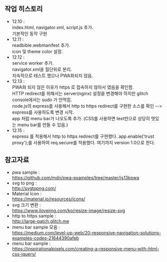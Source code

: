 ## 작업 히스토리
- 12.10 : 
<br/> index.html, navigator.xml, script.js 추가.
<br/> 기본적인 동작 구현
- 12.11 : 
<br/> readbible.webmanifest 추가.
<br/> icon 및 theme color 설정.
- 12.12 : 
<br/> service worker 추가.
<br/> navigator.xml을 월단위로 분리.
<br/> 지속적으로 테스트 했으나 PWA화되지 않음.
- 12.13 :
<br/> PWA화 되지 않은 이유가 https 로 접속하지 않아서 였음을 확인함.
<br/> HTTP redirect를 위해서는 server(nginx) 설정을 변경해야 하지만 glitch console에서는 sudo 가 안먹힘.
<br/> node.js의 express를 사용해서 http to https redirect를 구현한 소스를 확인 --> express를 사용하도록 변경 시작.
<br/> app 처럼 menu bar가 나오도록 추가. (CSS를 사용하면 text만으로 상당히 멋있는 menu bar를 만들 수 있음.)
- 12.15 :
<br/> express 를 적용해서 http to https redirect를 구현했다. app.enable('trust proxy');를 사용하여 req.secure를 적용했다. 여기까지 version 1.0으로 한다.

## 참고자료
+ pwa sample : 
<br/> https://github.com/mdn/pwa-examples/tree/master/js13kpwa
+ svg to png : 
<br/> http://svgtopng.com/
+ Material Icon : 
<br/> https://material.io/resources/icons/
+ svg 크기 변환 : 
<br/> https://www.iloveimg.com/ko/resize-image/resize-svg
+ http to https sample :
<br/> http://large-patch.glitch.me
+ menu bar sample 모음 : 
<br/> https://medium.com/level-up-web/20-responsive-navigation-solutions-examples-codes-21644390afeb
+ menu bar sample :
<br/> https://inspirationalpixels.com/creating-a-responsive-menu-with-html-css-jquery/
